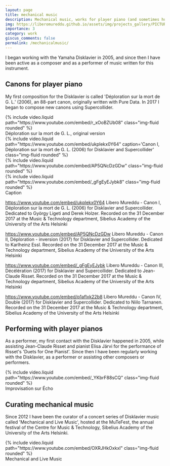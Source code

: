 ```yaml
---
layout: page
title: mechanical music
description: Mechanical music, works for player piano (and sometimes human performers)
img: https://liberomureddu.github.io/assets/img/projects_gallery/PICTURE_Disklavier_Youtube_Website_001_1500_1500.jpg
importance: 3
category: work
giscus_comments: false
permalink: /mechanicalmusic/
---
```

I began working with the Yamaha Disklavier in 2005, and since then I have been active as a composer and as a performer of music written for this instrument.

## Canons for player piano

My first composition for the Disklavier is called 'Déploration sur la mort de G. L.' (2006), an 88-part canon, originally written with Pure Data. In 2017 I began to compose new canons using Supercollider.


<div class="row">
    <div class="col-sm mt-3 mt-md-0">
        {% include video.liquid path="https://www.youtube.com/embed/r_xOoBZUb08" class="img-fluid rounded" %}
    </div>
</div>
<div class="caption">
   Déploration sur la mort de G. L., original version
</div>

<div class="row">
    <div class="col-sm mt-3 mt-md-0">
        {% include video.liquid path="https://www.youtube.com/embed/ukplekx0Y64" caption='Canon I, Déploration sur la mort de G. L. (2006) for Disklavier and Supercollider' class="img-fluid rounded" %}
    </div>
    <div class="col-sm mt-3 mt-md-0">
        {% include video.liquid path="https://www.youtube.com/embed/AP5QNcDzGDw" class="img-fluid rounded" %}
    </div>
    <div class="col-sm mt-3 mt-md-0">
        {% include video.liquid path="https://www.youtube.com/embed/_gFgEyEJybk8" class="img-fluid rounded" %}
    </div>
</div>
<div class="caption">
    Caption
</div>


https://www.youtube.com/embed/ukplekx0Y64
Libero Mureddu - Canon I, Déploration sur la mort de G. L. (2006) for Disklavier and Supercollider.
Dedicated to György Ligeti and Derek Holzer.
Recorded on the 31 December 2017 at the Music & Technology department,  Sibelius Academy of the University of the Arts Helsinki


https://www.youtube.com/embed/AP5QNcDzGDw
Libero Mureddu - Canon II, Déploration - inversion (2017) for Disklavier and Supercollider.
Dedicated to Karlheinz Essl.
Recorded on the 31 December 2017 at the Music & Technology department,  Sibelius Academy of the University of the Arts Helsinki


https://www.youtube.com/embed/_gFgEyEJybk
Libero Mureddu - Canon III, Décélération (2017) for Disklavier and Supercollider.
Dedicated to Jean-Claude Risset.
Recorded on the 31 December 2017 at the Music & Technology department,  Sibelius Academy of the University of the Arts Helsinki



https://www.youtube.com/embed/p1aflxk22b8
Libero Mureddu - Canon IV, Double (2017) for Disklavier and Supercollider.
Dedicated to Niilo Tarnanen.
Recorded on the 31 December 2017 at the Music & Technology department,  Sibelius Academy of the University of the Arts Helsinki


## Performing with player pianos
As a performer, my first contact with the Disklavier happened in 2005, while assisting Jean-Claude Risset and pianist Elisa Järvi for the performance of Risset's 'Duets for One Pianist'. Since then I have been regularly working with the Disklavier, as a performer or assisting other composers or performers.

<div class="row">
    <div class="col-sm mt-3 mt-md-0">
        {% include video.liquid path="https://www.youtube.com/embed/_YKbrF88sCQ" class="img-fluid rounded" %}
    </div>
</div>
<div class="caption">
   Improvisation sur Écho
</div>

## Curating mechanical music

Since 2012 I have been the curator of a concert series of Disklavier music called 'Mechanical and Live Music', hosted at the MuTeFest, the annual festival of the Centre for Music & Technology, Sibelius Academy of the University of the Arts Helsinki.


<div class="row">
    <div class="col-sm mt-3 mt-md-0">
        {% include video.liquid path="https://www.youtube.com/embed/OXRJHkOxkxI" class="img-fluid rounded" %}
    </div>
</div>
<div class="caption">
   Mechanical and Live Music
</div>

